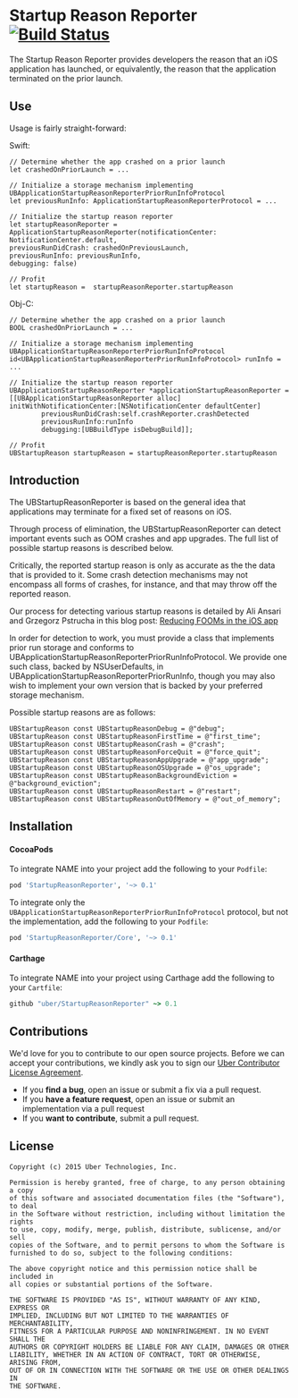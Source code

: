 # Startup Reason Reporter [![Build Status](https://travis-ci.com/uber/startup-reason-reporter.svg)](https://travis-ci.com/uber/startup-reason-reporter)

The Startup Reason Reporter provides developers the reason that an iOS application has launched, or equivalently, the reason that the application terminated on the prior launch.

## Use

Usage is fairly straight-forward:


Swift:
```
// Determine whether the app crashed on a prior launch
let crashedOnPriorLaunch = ...

// Initialize a storage mechanism implementing UBApplicationStartupReasonReporterPriorRunInfoProtocol
let previousRunInfo: ApplicationStartupReasonReporterProtocol = ...

// Initialize the startup reason reporter
let startupReasonReporter = ApplicationStartupReasonReporter(notificationCenter: NotificationCenter.default, 
previousRunDidCrash: crashedOnPreviousLaunch, 
previousRunInfo: previousRunInfo, 
debugging: false)

// Profit
let startupReason =  startupReasonReporter.startupReason
```

Obj-C:
```
// Determine whether the app crashed on a prior launch
BOOL crashedOnPriorLaunch = ...

// Initialize a storage mechanism implementing UBApplicationStartupReasonReporterPriorRunInfoProtocol
id<UBApplicationStartupReasonReporterPriorRunInfoProtocol> runInfo = ...

// Initialize the startup reason reporter
UBApplicationStartupReasonReporter *applicationStartupReasonReporter = [[UBApplicationStartupReasonReporter alloc] initWithNotificationCenter:[NSNotificationCenter defaultCenter]
        previousRunDidCrash:self.crashReporter.crashDetected
        previousRunInfo:runInfo
        debugging:[UBBuildType isDebugBuild]];

// Profit
UBStartupReason startupReason = startupReasonReporter.startupReason
```

## Introduction

The UBStartupReasonReporter is based on the general idea that applications may terminate for a fixed set of reasons on iOS.  

Through process of elimination, the UBStartupReasonReporter can detect important events such as OOM crashes and app upgrades.  The full list of possible startup reasons is described below.

Critically, the reported startup reason is only as accurate as the the data that is provided to it.  Some crash detection mechanisms may not encompass all forms of crashes, for instance, and that may throw off the reported reason.

Our process for detecting various startup reasons is detailed by Ali Ansari and Grzegorz Pstrucha in this blog post: [Reducing FOOMs in the iOS app](https://code.facebook.com/posts/1146930688654547/reducing-fooms-in-the-facebook-ios-app/)

In order for detection to work, you must provide a class that implements prior run storage and conforms to UBApplicationStartupReasonReporterPriorRunInfoProtocol.  We provide one such class, backed by NSUserDefaults, in UBApplicationStartupReasonReporterPriorRunInfo, though you may also wish to implement your own version that is backed by your preferred storage mechanism.

Possible startup reasons are as follows:

```
UBStartupReason const UBStartupReasonDebug = @"debug";
UBStartupReason const UBStartupReasonFirstTime = @"first_time";
UBStartupReason const UBStartupReasonCrash = @"crash";
UBStartupReason const UBStartupReasonForceQuit = @"force_quit";
UBStartupReason const UBStartupReasonAppUpgrade = @"app_upgrade";
UBStartupReason const UBStartupReasonOSUpgrade = @"os_upgrade";
UBStartupReason const UBStartupReasonBackgroundEviction = @"background_eviction";
UBStartupReason const UBStartupReasonRestart = @"restart";
UBStartupReason const UBStartupReasonOutOfMemory = @"out_of_memory";
```

## Installation
#### CocoaPods

To integrate NAME into your project add the following to your `Podfile`:

```ruby
pod 'StartupReasonReporter', '~> 0.1'
```

To integrate only the `UBApplicationStartupReasonReporterPriorRunInfoProtocol` protocol, but not the implementation, add the following to your `Podfile`:

```ruby
pod 'StartupReasonReporter/Core', '~> 0.1'
```

#### Carthage

To integrate NAME into your project using Carthage add the following to your `Cartfile`:

```ruby
github "uber/StartupReasonReporter" ~> 0.1
```

## Contributions

We'd love for you to contribute to our open source projects. Before we can accept your contributions, we kindly ask you to sign our [Uber Contributor License Agreement](https://docs.google.com/a/uber.com/forms/d/1pAwS_-dA1KhPlfxzYLBqK6rsSWwRwH95OCCZrcsY5rk/viewform).

- If you **find a bug**, open an issue or submit a fix via a pull request.
- If you **have a feature request**, open an issue or submit an implementation via a pull request
- If you **want to contribute**, submit a pull request.

## License

    Copyright (c) 2015 Uber Technologies, Inc.

    Permission is hereby granted, free of charge, to any person obtaining a copy
    of this software and associated documentation files (the "Software"), to deal
    in the Software without restriction, including without limitation the rights
    to use, copy, modify, merge, publish, distribute, sublicense, and/or sell
    copies of the Software, and to permit persons to whom the Software is
    furnished to do so, subject to the following conditions:

    The above copyright notice and this permission notice shall be included in
    all copies or substantial portions of the Software.

    THE SOFTWARE IS PROVIDED "AS IS", WITHOUT WARRANTY OF ANY KIND, EXPRESS OR
    IMPLIED, INCLUDING BUT NOT LIMITED TO THE WARRANTIES OF MERCHANTABILITY,
    FITNESS FOR A PARTICULAR PURPOSE AND NONINFRINGEMENT. IN NO EVENT SHALL THE
    AUTHORS OR COPYRIGHT HOLDERS BE LIABLE FOR ANY CLAIM, DAMAGES OR OTHER
    LIABILITY, WHETHER IN AN ACTION OF CONTRACT, TORT OR OTHERWISE, ARISING FROM,
    OUT OF OR IN CONNECTION WITH THE SOFTWARE OR THE USE OR OTHER DEALINGS IN
    THE SOFTWARE.
